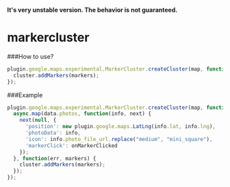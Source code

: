 **It's very unstable version.  The behavior is not guaranteed.**


markercluster
=============

###How to use?
```js
plugin.google.maps.experimental.MarkerCluster.createCluster(map, function(cluster) {
  cluster.addMarkers(markers);
});
```


###Example
```js
plugin.google.maps.experimental.MarkerCluster.createCluster(map, function(cluster) {
  async.map(data.photos, function(info, next) {
    next(null, {
      'position': new plugin.google.maps.LatLng(info.lat, info.lng),
      'photoData': info,
      'icon': info.photo_file_url.replace("medium", "mini_square"),
      'markerClick': onMarkerClicked
    });
  }, function(err, markers) {
    cluster.addMarkers(markers);
  });
});
```
